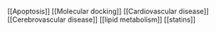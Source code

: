 [[Apoptosis]]
[[Molecular docking]]
[[Cardiovascular disease]]
[[Cerebrovascular disease]]
[[lipid metabolism]]
[[statins]]
